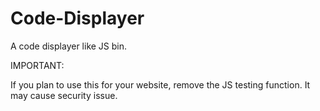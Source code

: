# Code-Displayer

A code displayer like JS bin.

IMPORTANT:

If you plan to use this for your website, remove the JS testing function. It may cause security issue.
